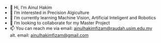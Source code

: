 - 👋 Hi, I’m Ainul Hakim
- 👀 I’m interested in Precision Algiculture
- 🌱 I’m currently learning Machine Vision, Artificial Inteligent and Robotics
- 💞️ I’m looking to collaborate for my Master Project
- 📫 You can reach me via email: ainulhakimfizam@raudah.usim.edu.my alt. email: ainulhakimfizam@gmail.com

<!---
ainul21/ainul21 is a ✨ special ✨ repository because its `README.md` (this file) appears on your GitHub profile.
You can click the Preview link to take a look at your changes.
--->
